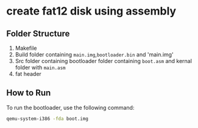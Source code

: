 # create fat12 disk using assembly

## Folder Structure 
1. Makefile
2. Build folder containing `main.img`,`bootloader.bin` and 'main.img'
3. Src folder containing bootloader folder containing `boot.asm` and kernal folder with  `main.asm`
4. fat header

## How to Run 
To run the bootloader, use the following command:
```bash
qemu-system-i386 -fda boot.img

